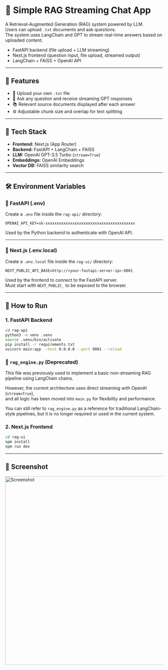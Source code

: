 # 🧠 Simple RAG Streaming Chat App

A Retrieval-Augmented Generation (RAG) system powered by LLM.  
Users can upload `.txt` documents and ask questions.  
The system uses LangChain and GPT to stream real-time answers based on uploaded content.

- FastAPI backend (file upload + LLM streaming)
- Next.js frontend (question input, file upload, streamed output)
- LangChain + FAISS + OpenAI API

---

## 🚀 Features

- 📄 Upload your own `.txt` file
- 💬 Ask any question and receive streaming GPT responses
- 📚 Relevant source documents displayed after each answer
- ⚙️ Adjustable chunk size and overlap for text splitting

---

## 🧱 Tech Stack

- **Frontend:** Next.js (App Router)
- **Backend:** FastAPI + LangChain + FAISS
- **LLM:** OpenAI GPT-3.5 Turbo (`stream=True`)
- **Embeddings:** OpenAI Embeddings
- **Vector DB:** FAISS similarity search

---

## 🛠️ Environment Variables

### 🔹 FastAPI (.env)

Create a `.env` file inside the `rag-api/` directory:

```env
OPENAI_API_KEY=sk-xxxxxxxxxxxxxxxxxxxxxxxxxxxxxxxxxxxxxxxx
```

Used by the Python backend to authenticate with OpenAI API.

---

### 🔹 Next.js (.env.local)

Create a `.env.local` file inside the `rag-ui/` directory:

```env
NEXT_PUBLIC_API_BASE=http://<your-fastapi-server-ip>:8001
```

Used by the frontend to connect to the FastAPI server.  
Must start with `NEXT_PUBLIC_` to be exposed to the browser.

---

## 🧪 How to Run

### 1. FastAPI Backend

```bash
cd rag-api
python3 -m venv .venv
source .venv/bin/activate
pip install -r requirements.txt
uvicorn main:app --host 0.0.0.0 --port 8001 --reload
```

### 📂 `rag_engine.py` (Deprecated)

This file was previously used to implement a basic non-streaming RAG pipeline using LangChain chains.

However, the current architecture uses direct streaming with OpenAI (`stream=True`),  
and all logic has been moved into `main.py` for flexibility and performance.

You can still refer to `rag_engine.py` as a reference for traditional LangChain-style pipelines,
but it is no longer required or used in the current system.

### 2. Next.js Frontend

```bash
cd rag-ui
npm install
npm run dev
```

---


## 📸 Screenshot
<img src="https://github.com/user-attachments/assets/4feee82a-76b8-4435-a5bd-4b8318af6c30" alt="Screenshot" width="600"/>

